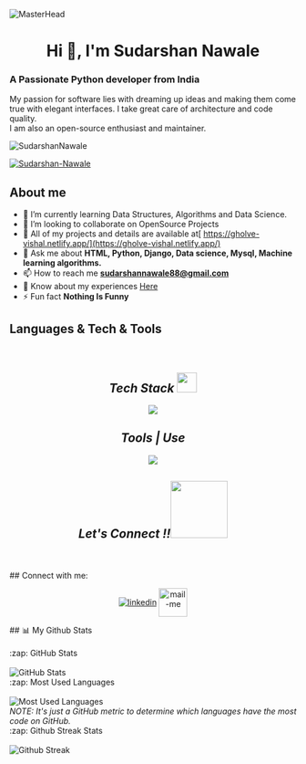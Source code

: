  
![MasterHead](https://indoanalytica.com/static/images/bannerr.gif)
<h1 align="center">Hi 👋, I'm Sudarshan Nawale</h1>


<h3>A Passionate Python developer from India</h3>
<p>My passion for software lies with dreaming up ideas and making them come true with elegant interfaces. I take great care of architecture and code quality.<br>
I am also an open-source enthusiast and maintainer.</p>

<p align="left"> <img src="https://komarev.com/ghpvc/?username=vishal1106&label=Profile%20views&color=0e75b6&style=flat" alt="SudarshanNawale" /> </p>
<p align="left"> <a href="https://github.com/ryo-ma/github-profile-trophy"><img src="https://github-profile-trophy.vercel.app/?username=Sudarshan0107" alt="Sudarshan-Nawale" /></a> </p>



## About me
- 🌱 I’m currently learning Data Structures, Algorithms and Data Science.
- 👯 I’m looking to collaborate on OpenSource Projects
- 🤔 All of my projects and details are available at[ https://gholve-vishal.netlify.app/](https://gholve-vishal.netlify.app/)
- 💬 Ask me about <b> HTML, Python, Django, Data science, Mysql, Machine learning algorithms.</b>
- 📫 How to reach me **sudarshannawale88@gmail.com**
- 📄 Know about my experiences <a href="https://drive.google.com/file/d/1jzQRqFmutFNNH4azdo5Q7FXlOiXxzeTT/view?usp=sharing">Here</a>
- ⚡ Fun fact **Nothing Is Funny**




## Languages & Tech & Tools
<br/>
<h2 align="center"><i>Tech Stack <img src="https://camo.githubusercontent.com/beb64ff21c883e318e4f5db5231c2ba4175705bea1c9249e82a41ab375db4f75/68747470733a2f2f6d65646961322e67697068792e636f6d2f6d656469612f51737347456d706b79454f684243623765312f67697068792e6769663f6369643d656366303565343761306e336769316266716e74716d6f62386739616964316f796a327772336473336d67373030626c267269643d67697068792e676966" width="35"/></i></h2>
<p align="center">
  <a >
    <img src="https://skillicons.dev/icons?i=html,Python,Django,Mysql,Data Science,Machine learning Algorithms," />
  </a>
</p>
<!-- <img src="" alt="" /> -->
<h2 align="center"><i>Tools | Use</i></h2>
<p align="center">
  <a >
    <img src="https://skillicons.dev/icons?i=bash,codepen,firebase,git,github,heroku,netlify,powershell,vscode,visualstudio," />
  </a>
</p>

<h2 align="center"><i>Let's Connect !!<img src="https://raw.githubusercontent.com/ShahriarShafin/ShahriarShafin/main/Assets/handshake.gif" width="100" /></i></h2>


 
 
</p>
<br/>
<br/>
## Connect with me:

<p align="center">
  <a href="https://www.linkedin.com/in/sudarshan-nawale-2a9000278/" target="_blank"><img align="center" src="https://skillicons.dev/icons?i=linkedin" alt="linkedin" /></a>
  <a title="sudarshannawale88@gmail.com" href="mailto:sudarshannawale88@gmail.com" target="_blank"><img align="center"  src="https://cdn-icons-png.flaticon.com/128/888/888853.png"  width="50px"   alt="mail-me" /></a>
 

</p>
## 📊 My Github Stats
 <br/>
 <br/>

  <summary>:zap: GitHub Stats</summary>
  <br>
  <img alt="GitHub Stats" src="https://github-readme-stats.vercel.app/api?username=vishal1106&include_all_commits=true&count_private=true&show_icons=true&theme=gruvbox" />



  <summary>:zap: Most Used Languages</summary>
  <br>
  <img alt="Most Used Languages" src="https://github-readme-stats.vercel.app/api/top-langs/?username=vishal1106&langs_count=10&theme=gruvbox&layout=compact" />
  <br>
  <i>NOTE: It's just a GitHub metric to determine which languages have the most code on GitHub.</i>



  <summary>:zap: Github Streak Stats</summary>
  <br>
  <img alt="Github Streak" src="https://github-readme-streak-stats.herokuapp.com/?user=vishal1106&theme=gruvbox" />

<br><br>


 



               
                                                                                                                
                                                                                                                                                                   
                                                                                                                    
                                                                                                                 
                                                                                                                  
